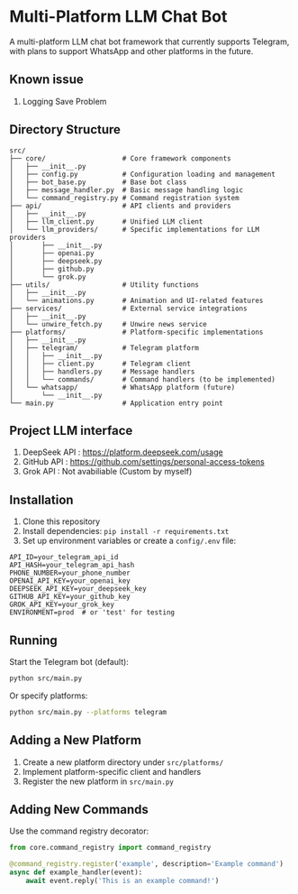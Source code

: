 # Multi-Platform LLM Chat Bot

A multi-platform LLM chat bot framework that currently supports Telegram, with plans to support WhatsApp and other platforms in the future.

## Known issue
1. Logging Save Problem

## Directory Structure

```
src/
├── core/                   # Core framework components
│   ├── __init__.py
│   ├── config.py           # Configuration loading and management
│   ├── bot_base.py         # Base bot class
│   ├── message_handler.py  # Basic message handling logic
│   └── command_registry.py # Command registration system
├── api/                    # API clients and providers
│   ├── __init__.py
│   ├── llm_client.py       # Unified LLM client
│   └── llm_providers/      # Specific implementations for LLM providers
│       ├── __init__.py
│       ├── openai.py
│       ├── deepseek.py
│       ├── github.py
│       └── grok.py
├── utils/                  # Utility functions
│   ├── __init__.py
│   └── animations.py       # Animation and UI-related features
├── services/               # External service integrations
│   ├── __init__.py
│   └── unwire_fetch.py     # Unwire news service
├── platforms/              # Platform-specific implementations
│   ├── __init__.py
│   ├── telegram/           # Telegram platform
│   │   ├── __init__.py
│   │   ├── client.py       # Telegram client
│   │   ├── handlers.py     # Message handlers
│   │   └── commands/       # Command handlers (to be implemented)
│   └── whatsapp/           # WhatsApp platform (future)
│       └── __init__.py
└── main.py                 # Application entry point
```


## Project LLM interface
1. DeepSeek API : https://platform.deepseek.com/usage
2. GitHub API : https://github.com/settings/personal-access-tokens
3. Grok API : Not avabiliable (Custom by myself)

## Installation

1. Clone this repository
2. Install dependencies: `pip install -r requirements.txt`
3. Set up environment variables or create a `config/.env` file:

```
API_ID=your_telegram_api_id
API_HASH=your_telegram_api_hash
PHONE_NUMBER=your_phone_number
OPENAI_API_KEY=your_openai_key
DEEPSEEK_API_KEY=your_deepseek_key
GITHUB_API_KEY=your_github_key
GROK_API_KEY=your_grok_key
ENVIRONMENT=prod  # or 'test' for testing
```

## Running

Start the Telegram bot (default):

```bash
python src/main.py
```

Or specify platforms:

```bash
python src/main.py --platforms telegram
```

## Adding a New Platform

1. Create a new platform directory under `src/platforms/`
2. Implement platform-specific client and handlers
3. Register the new platform in `src/main.py`

## Adding New Commands

Use the command registry decorator:

```python
from core.command_registry import command_registry

@command_registry.register('example', description='Example command')
async def example_handler(event):
    await event.reply('This is an example command!')
```

